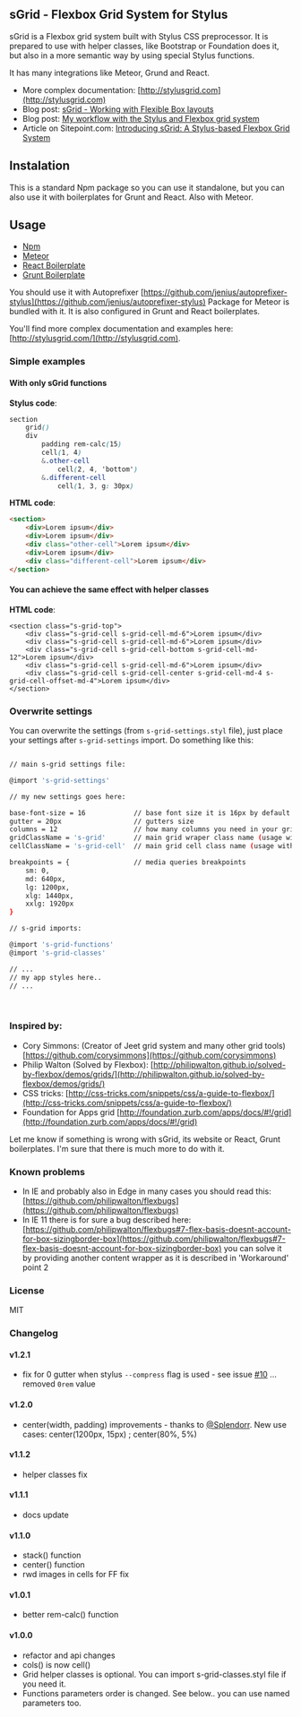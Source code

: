 ## sGrid - Flexbox Grid System for Stylus

sGrid is a Flexbox grid system built with Stylus CSS preprocessor. It is prepared to use with helper classes, like Bootstrap or Foundation does it, but also in a more semantic way by using special Stylus functions.

It has many integrations like Meteor, Grund and React.

- More complex documentation: [http://stylusgrid.com](http://stylusgrid.com)
- Blog post: [sGrid - Working with Flexible Box layouts](http://julian.io/s-grid-working-with-flexible-box-layouts/)
- Blog post: [My workflow with the Stylus and Flexbox grid system](https://medium.com/@juliancwirko/my-workflow-with-the-stylus-and-flexbox-grid-system-5f4f50ac3f33)
- Article on Sitepoint.com: [Introducing sGrid: A Stylus-based Flexbox Grid System](http://www.sitepoint.com/introducing-sgrid-a-stylus-based-flexbox-grid-system/)

## Instalation

This is a standard Npm package so you can use it standalone, but you can also use it with boilerplates for Grunt and React. Also with Meteor.

## Usage

- [Npm](http://stylusgrid.com/npm.html)
- [Meteor](http://stylusgrid.com/meteor.html)
- [React Boilerplate](http://stylusgrid.com/react.html)
- [Grunt Boilerplate](http://stylusgrid.com/grunt.html)

You should use it with Autoprefixer [https://github.com/jenius/autoprefixer-stylus](https://github.com/jenius/autoprefixer-stylus) Package for Meteor is bundled with it. It is also configured in Grunt and React boilerplates.

You'll find more complex documentation and examples here: [http://stylusgrid.com/](http://stylusgrid.com).

### Simple examples

#### With only sGrid functions

**Stylus code**:
```css
section
    grid()
    div
        padding rem-calc(15)
        cell(1, 4)
        &.other-cell
            cell(2, 4, 'bottom')
        &.different-cell
            cell(1, 3, g: 30px)
```

**HTML code**:
```html
<section>
    <div>Lorem ipsum</div>
    <div>Lorem ipsum</div>
    <div class="other-cell">Lorem ipsum</div>
    <div>Lorem ipsum</div>
    <div class="different-cell">Lorem ipsum</div>
</section>
```

#### You can achieve the same effect with helper classes

**HTML code**:
```
<section class="s-grid-top">
    <div class="s-grid-cell s-grid-cell-md-6">Lorem ipsum</div>
    <div class="s-grid-cell s-grid-cell-md-6">Lorem ipsum</div>
    <div class="s-grid-cell s-grid-cell-bottom s-grid-cell-md-12">Lorem ipsum</div>
    <div class="s-grid-cell s-grid-cell-md-6">Lorem ipsum</div>
    <div class="s-grid-cell s-grid-cell-center s-grid-cell-md-4 s-grid-cell-offset-md-4">Lorem ipsum</div>
</section>
```

### Overwrite settings

You can overwrite the settings (from `s-grid-settings.styl` file), just place your settings after `s-grid-settings` import. Do something like this:

```bash

// main s-grid settings file:

@import 's-grid-settings'

// my new settings goes here:

base-font-size = 16            // base font size it is 16px by default it is used to calculate rem sizes
gutter = 20px                  // gutters size
columns = 12                   // how many columns you need in your grid (usage with helper classes)
gridClassName = 's-grid'       // main grid wraper class name (usage with helper classes)
cellClassName = 's-grid-cell'  // main grid cell class name (usage with helper classes)

breakpoints = {                // media queries breakpoints
    sm: 0,
    md: 640px,
    lg: 1200px,
    xlg: 1440px,
    xxlg: 1920px
}

// s-grid imports:

@import 's-grid-functions'
@import 's-grid-classes'

// ...
// my app styles here..
// ...
```

&nbsp;

### Inspired by:

* Cory Simmons: (Creator of Jeet grid system and many other grid tools) [https://github.com/corysimmons](https://github.com/corysimmons)
* Philip Walton (Solved by Flexbox): [http://philipwalton.github.io/solved-by-flexbox/demos/grids/](http://philipwalton.github.io/solved-by-flexbox/demos/grids/)
* CSS tricks: [http://css-tricks.com/snippets/css/a-guide-to-flexbox/](http://css-tricks.com/snippets/css/a-guide-to-flexbox/)
* Foundation for Apps grid [http://foundation.zurb.com/apps/docs/#!/grid](http://foundation.zurb.com/apps/docs/#!/grid)

Let me know if something is wrong with sGrid, its website or React, Grunt boilerplates. I'm sure that there is much more to do with it.

### Known problems

- In IE and probably also in Edge in many cases you should read this: [https://github.com/philipwalton/flexbugs](https://github.com/philipwalton/flexbugs)
- In IE 11 there is for sure a bug described here: [https://github.com/philipwalton/flexbugs#7-flex-basis-doesnt-account-for-box-sizingborder-box](https://github.com/philipwalton/flexbugs#7-flex-basis-doesnt-account-for-box-sizingborder-box) you can solve it by providing another content wrapper as it is described in 'Workaround' point 2

### License

MIT

### Changelog

#### v1.2.1
- fix for 0 gutter when stylus `--compress` flag is used - see issue [#10](https://github.com/juliancwirko/s-grid/issues/10) ... removed `0rem` value

#### v1.2.0
- center(width, padding) improvements - thanks to [@Splendorr](https://github.com/Splendorr). New use cases: center(1200px, 15px) ; center(80%, 5%)

#### v1.1.2
- helper classes fix

#### v1.1.1
- docs update

#### v1.1.0
- stack() function
- center() function
- rwd images in cells for FF fix

#### v1.0.1
- better rem-calc() function

#### v1.0.0
- refactor and api changes
- cols() is now cell()
- Grid helper classes is optional. You can import s-grid-classes.styl file if you need it.
- Functions parameters order is changed. See below.. you can use named parameters too.
